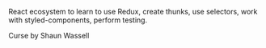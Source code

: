 React ecosystem to learn to use Redux, create thunks, use selectors, work with styled-components, perform testing.

Curse by Shaun Wassell
